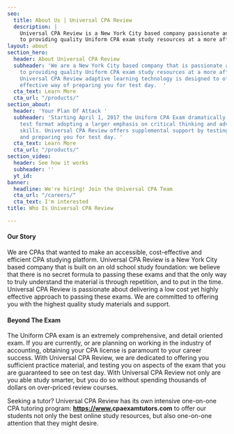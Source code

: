 ```yaml
---
seo:
  title: About Us | Universal CPA Review
  description: |
    Universal CPA Review is a New York City based company passionate and dedicated
    to providing quality Uniform CPA exam study resources at a more affordable price.
layout: about
section_hero:
  header: About Universal CPA Review
  subheader: 'We are a New York City based company that is passionate and dedicated
    to providing quality Uniform CPA exam study resources at a more affordable price.
    Universal CPA Review adaptive learning technology is designed to offer you a more
    effective way of preparing you for test day.  '
  cta_text: Learn More
  cta_url: "/products/"
section_about:
  header: 'Your Plan Of Attack '
  subheader: 'Starting April 1, 2017 the Uniform CPA Exam dramatically changed its
    test format adopting a larger emphasis on critical thinking and advanced order
    skills. Universal CPA Review offers supplemental support by testing your knowledge
    and preparing you for test day. '
  cta_text: Learn More
  cta_url: "/products/"
section_video:
  header: See how it works
  subheader: ''
  yt_id: 
banner:
  headline: We're hiring! Join the Universal CPA Team
  cta_url: "/careers/"
  cta_text: I'm interested
title: Who Is Universal CPA Review

---
```

#### Our Story

We are CPAs that wanted to make an accessible, cost-effective and efficient CPA studying platform. Universal CPA Review is a New York City based company that is built on an old school study foundation: we believe that there is no secret formula to passing these exams and that the only way to truly understand the material is through repetition, and to put in the time. Universal CPA Review is passionate about delivering a low cost yet highly effective approach to passing these exams. We are committed to offering you with the highest quality study materials and support.

#### Beyond The Exam

The Uniform CPA exam is an extremely comprehensive, and detail oriented exam. If you are currently, or are planning on working in the industry of accounting, obtaining your CPA license is paramount to your career success. With Universal CPA Review, we are dedicated to offering you sufficient practice material, and testing you on aspects of the exam that you are guaranteed to see on test day. With Universal CPA Review not only are you able study smarter, but you do so without spending thousands of dollars on over-priced review courses.

Seeking a tutor? Universal CPA Review has its own intensive one-on-one CPA tutoring program: [**https://www.**](https://www.myguruedge.com/cpa-tutor "MyGuru CPA Tutoring")**cpaexamtutors.com** to offer our students not only the best online study resources, but also one-on-one attention that they might desire.